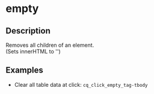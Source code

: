 # empty

## Description

Removes all children of an element.  
(Sets innerHTML to '')

## Examples

- Clear all table data at click: `cq_click_empty_tag-tbody`